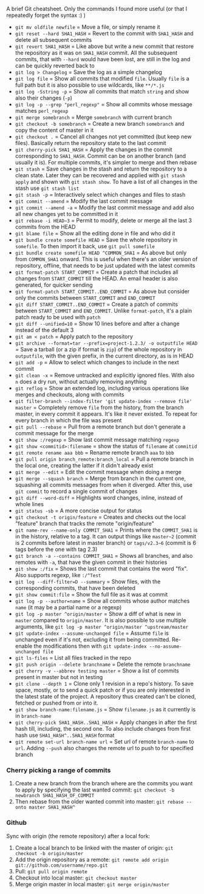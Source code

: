 A brief Git cheatsheet. Only the commands I found more useful (or that I repeatedly forget the syntax :) )

* `git mv oldfile newfile` = Move a file, or simply rename it
* `git reset --hard SHA1_HASH` = Revert to the commit with `SHA1_HASH` and delete all subsequent commits
* `git revert SHA1_HASH` = Like above but write a new commit that restore the repository as it was on `SHA1_HASH` commit. All the subsequent commits, that with `--hard` would have been lost, are still in the log and can be quickly reverted back to
* `git log > Changelog` = Save the log as a simple changelog
* `git log file` = Show all commits that modified `file`. Usually `file` is a full path but it is also possible to use wildcards, like `**/*.js`
* `git log -Sstring -p` = Show all commits that match `string` and show also their changes (`-p`)
* `git log -p --grep "perl_regexp"` = Show all commits whose message matches `perl_regexp`
* `git merge somebranch` = Merge `somebranch` with current branch
* `git checkout -b somebranch` = Create a new branch `somebranch` and copy the content of master in it
* `git checkout .` = Cancel all changes not yet committed (but keep new files). Basically return the repository state to the last commit
* `git cherry-pick SHA1_HASH` = Apply the changes in the commit corresponding to `SHA1_HASH`. Commit can be on another branch (and usually it is). For multiple commits, it's simpler to merge and then rebase
* `git stash` = Save changes in the stash and return the repository to a clean state. Later they can be recovered and applied with `git stash apply` and shown with `git stash show`. To have a list of all changes in the stash use `git stash list`
* `git stash -p` = Interactively select which changes and files to stash
* `git commit --amend` = Modify the last commit message
* `git commit --amend -a` = Modify the last commit message and add also all new changes yet to be committed in it
* `git rebase -i HEAD~3` = Permit to modify, delete or merge all the last 3 commits from the HEAD
* `git blame file` = Show all the editing done in file and who did it
* `git bundle create somefile HEAD` = Save the whole repository in `somefile`. To then import it back, use `git pull somefile`
* `git bundle create somefile HEAD ^COMMON_SHA1` = As above but only from `COMMON_SHA1` onward. This is useful when there's an older version of repository, offline, that needs to be just updated with the latest commits
* `git format-patch START_COMMIT` = Create a patch that includes all changes from `START_COMMIT` till the HEAD. An email header is also generated, for quicker sending
* `git format-patch START_COMMIT..END_COMMIT` = As above but consider only the commits between `START_COMMIT` and `END_COMMIT`
* `git diff START_COMMIT..END_COMMIT` = Create a patch of commits between `START_COMMIT` and `END_COMMIT`. Unlike `format-patch`, it's a plain patch ready to be used with `patch`
* `git diff --unified=10` = Show 10 lines before and after a change instead of the default 3
* `git am < patch`  = Apply patch to the repository
* `git archive --format=tar --prefix=project-1.2.3/ -o outputfile HEAD` = Save a tarball (or a zip if format is `zip`) of the whole repository in `outputfile`, with the given prefix, in the current directory, as is in HEAD
* `git add -p` = Allow to select which changes to include in the next commit
* `git clean -x` = Remove untracked and explicitly ignored files. With also `n` does a dry run, without actually removing anything
* `git reflog` = Show an extended log, including various operations like merges and checkouts, along with commits
* `git filter-branch --index-filter 'git update-index --remove file' master` = Completely remove `file` from the history, from the branch master, in every commit it appears. It's like it never existed. To repeat for every branch in which the file was present
* `git pull --rebase` = Pull from a remote branch but don't generate a commit message for the merge
* `git show :/regexp` = Show last commit message matching `regexp`
* `git show <commitid>:filename` = show the status of `filename` at `commitid`
* `git remote rename aaa bbb` = Rename remote branch `aaa` to `bbb`
* `git pull origin branch_remote:branch_local` = Pull a remote branch in the local one, creating the latter if it didn't already exist
* `git merge --edit` = Edit the commit message when doing a merge
* `git merge --squash branch` = Merge from branch in the current one, squashing all commits messages from when it diverged. After this, use `git commit` to record a single commit of changes
* `git diff --word-diff` = Highlights word changes, inline, instead of whole lines
* `git status -sb` = A more concise output for status
* `git checkout -t origin/feature` = Creates and checks out the local "feature" branch that tracks the remote "origin/feature"
* `git name-rev --name-only COMMIT_SHA1` = Prints where the `COMMIT_SHA1` is in the history, relative to a tag. It can output things like `master~2` (commit is 2 commits before latest in master branch) or `tags/v2.3~6` (commit is 6 tags before the one with tag 2.3)
* `git branch -a --contains COMMIT_SHA1` = Shows all branches, and also remotes with `-a`, that have the given commit in their histories
* `git show :/fix` = Shows the last commit that contains the word "fix". Also supports regexp, like `:/^Test`
* `git log --diff-filter=D --summary` = Show files, with the corresponding commits, that have been deleted
* `git show commit:file` = Show the full file as it was at commit
* `git log -p --author=name` = Show all commits whose author matches `name` (it may be a partial name or a regexp)
* `git log -p master ^origin/master` = Show a diff of what is new in `master` compared to `origin/master`. It is also possible to use multiple arguments, like `git log -p master ^origin/master ^upstream/master`
* `git update-index --assume-unchanged file` = Assume `file` is unchanged even if it's not, excluding it from being committed. Re-enable the modifications then with `git update-index --no-assume-unchanged file`
* `git ls-files` = List all files tracked in the repo
* `git push origin --delete branchname` = Delete the remote `branchname`
* `git cherry -v --abbrev testing master` = Show a list of commits present in master but not in testing
* `git clone --depth 1` = Clone only 1 revision in a repo's history. To save space, mostly, or to send a quick patch or if you are only interested in the latest state of the project. A repository thus created can't be cloned, fetched or pushed from or into it.
* `git show branch-name:filename.js` = Show `filename.js` as it currently is in `branch-name`
* `git cherry-pick SHA1_HASH..SHA1_HASH` = Apply changes in after the first hash till, including, the second one. To also include changes from first hash use `SHA1_HASH^..SHA1_HASH` format
* `git remote set-url branch-name url` = Set url of remote `branch-name` to `url`. Adding `--push` also changes the remote url to push to for specified branch


### Cherry picking a range of commits

1. Create a new branch from the branch where are the commits you want to apply by specifying the last wanted commit: `git checkout -b newbranch SHA1_HASH_OF_COMMIT`
2. Then rebase from the older wanted commit into master: `git rebase --onto master SHA1_HASH^`

### Github

Sync with origin (the remote repository) after a local fork:

1. Create a local branch to be linked with the master of origin: `git checkout -b origin/master`
2. Add the origin repository as a remote: `git remote add origin git://github.com/username/repo.git`
3. Pull: `git pull origin remote`
4. Checkout into local master: `git checkout master`
5. Merge origin master in local master: `git merge origin/master`
